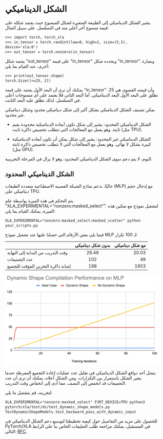# الشكل الديناميكي

يشير الشكل الديناميكي إلى الطبيعة المتغيرة لشكل المنسوج حيث يعتمد شكله على قيمة منسوج آخر أعلى منه في التسلسل. على سبيل المثال:

```
>>> import torch, torch_xla
>>> in_tensor = torch.randint(low=0, high=2, size=(5,5), device='xla:0')
>>> out_tensor = torch.nonzero(in_tensor)
```

يعتمد شكل "out_tensor" على قيمة "in_tensor" ويحدده شكل "in_tensor". وبعبارة أخرى، عند القيام بما يلي:

```
>>> print(out_tensor.shape)
torch.Size([<=25, 2])
```

يمكنك أن ترى أن البعد الأول يعتمد على قيمة "in_tensor" وأن قيمته القصوى هي 25. نطلق على البعد الأول البعد الديناميكي. أما البعد الثاني فلا يعتمد على أي منسوجات أعلى في التسلسل، لذلك نطلق عليه البعد الثابت.

يمكن تصنيف الشكل الديناميكي بشكل أكبر إلى شكل ديناميكي محدود وشكل ديناميكي غير محدود.

- الشكل الديناميكي المحدود: يشير إلى شكل تكون أبعاده الديناميكية محدودة بقيم ثابتة. وهو يعمل مع المعالجات التي تتطلب تخصيص ذاكرة ثابت (مثل TPU).

- الشكل الديناميكي غير المحدود: يشير إلى شكل يمكن أن تكون أبعاده الديناميكية كبيرة بشكل لا نهائي. وهو يعمل مع المعالجات التي لا تتطلب تخصيص ذاكرة ثابتة (مثل GPU).

اليوم، لا يتم دعم سوى الشكل الديناميكي المحدود، وهو لا يزال في المرحلة التجريبية.

## الشكل الديناميكي المحدود

حاليًا، ندعم نماذج الشبكة العصبية الاصطناعية متعددة الطبقات (MLP) مع إدخال حجم ديناميكي على TPU.

يتم التحكم في هذه الميزة بواسطة علم "XLA_EXPERIMENTAL="nonzero:masked_select"". لتشغيل نموذج مع تمكين هذه الميزة، يمكنك القيام بما يلي:

```
XLA_EXPERIMENTAL="nonzero:masked_select:masked_scatter" python your_scripts.py
```

فيما يلي بعض الأرقام التي حصلنا عليها عند تشغيل نموذج MLP لـ 100 تكرار:

|             | بدون شكل ديناميكي | مع شكل ديناميكي     |
| :---        |    :----:         |          ---: |
| وقت التدريب من البداية إلى النهاية | 29.49             | 20.03   |
| عدد التجميعات   | 102               | 49      |
| إصابة ذاكرة التخزين المؤقت للتجميع    | 198               | 1953      |

![مقارنة الأداء (أ) بدون شكل ديناميكي  (ب) مع شكل ديناميكي](_static/img/dynamic_shape_mlp_perf.png)

يتمثل أحد دوافع الشكل الديناميكي في تقليل عدد عمليات إعادة التجميع المفرطة عندما يتغير الشكل باستمرار بين التكرارات. ومن الشكل أعلاه، يمكنك أن ترى أن عدد التجميعات قد انخفض إلى النصف، مما أدى إلى انخفاض وقت التدريب.

لتجربته، قم بتشغيل ما يلي:

```
XLA_EXPERIMENTAL="nonzero:masked_select" PJRT_DEVICE=TPU python3 pytorch/xla/test/ds/test_dynamic_shape_models.py TestDynamicShapeModels.test_backward_pass_with_dynamic_input
```

للحصول على مزيد من التفاصيل حول كيفية تخطيطنا لتوسيع دعم الشكل الديناميكي في PyTorch/XLA في المستقبل، يمكنك مراجعة طلب التعليقات الخاص بنا على الرابط التالي: [RFC](https://github.com/pytorch/xla/issues/3884).